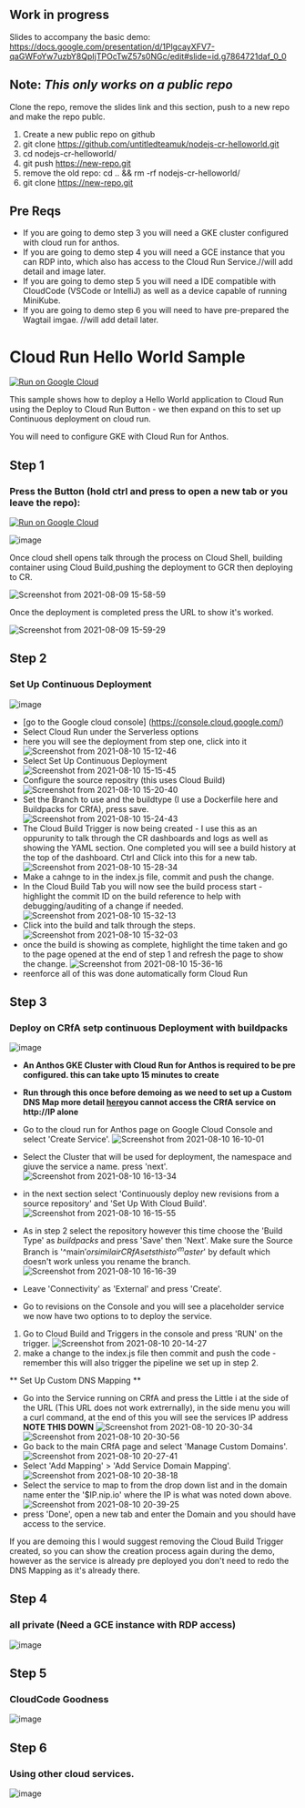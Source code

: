 ## Work in progress
Slides to accompany the basic demo: https://docs.google.com/presentation/d/1PlgcayXFV7-qaGWFoYw7uzbY8QpIjTPOcTwZ57s0NGc/edit#slide=id.g7864721daf_0_0

## Note: ***This only works on a public repo***

Clone the repo, remove the slides link and this section, push to a new repo and make the repo publc. 
1. Create a new public repo on github
2. git clone https://github.com/untitledteamuk/nodejs-cr-helloworld.git
3. cd nodejs-cr-helloworld/
4. git push https://new-repo.git
5. remove the old repo: cd .. && rm -rf nodejs-cr-helloworld/
6. git clone https://new-repo.git

## Pre Reqs

* If you are going to demo step 3 you will need a GKE cluster configured with cloud run for anthos.
* If you are going to demo step 4 you will need a GCE instance that you can RDP into, which also has access to the Cloud Run Service.//will add detail and image later.
* If you are going to demo step 5 you will need a IDE compatible with CloudCode (VSCode or IntelliJ) as well as a device capable of running MiniKube.
* If you are going to demo step 6 you will need to have pre-prepared the Wagtail imgae. //will add detail later.

# Cloud Run Hello World Sample

[![Run on Google Cloud](https://deploy.cloud.run/button.svg)](https://deploy.cloud.run)

This sample shows how to deploy a Hello World application to Cloud Run using the Deploy to Cloud Run Button - we then expand on this to set up Continuous deployment on cloud run.

You will need to configure GKE with Cloud Run for Anthos.

## Step 1

### Press the Button (hold ctrl and press to open a new tab or you leave the repo):

[![Run on Google Cloud](https://deploy.cloud.run/button.svg)](https://deploy.cloud.run)

![image](https://user-images.githubusercontent.com/11318604/128716343-05d6b9ba-0213-4e1c-a616-7e09da6f4d9b.png)

Once cloud shell opens talk through the process on Cloud Shell, building container using Cloud Build,pushing the deployment to GCR then deploying to CR.

![Screenshot from 2021-08-09 15-58-59](https://user-images.githubusercontent.com/11318604/128727893-586280db-8be5-46a8-acb4-35964147e594.png)

Once the deployment is completed press the URL to show it's worked.

![Screenshot from 2021-08-09 15-59-29](https://user-images.githubusercontent.com/11318604/128727925-34721336-302f-4e73-a274-bc70d5d18c0c.png)


## Step 2

### Set Up Continuous Deployment

![image](https://user-images.githubusercontent.com/11318604/128716460-253cee2e-07d6-4f0c-b6e9-60b6c35868c4.png)

* [go to the Google cloud console] (https://console.cloud.google.com/)
* Select Cloud Run under the Serverless options
* here you will see the deployment from step one, click into it
![Screenshot from 2021-08-10 15-12-46](https://user-images.githubusercontent.com/11318604/128883388-f35c70d0-c4fb-4a16-86ed-603e508d24ca.png)
* Select Set Up Continuous Deployment
![Screenshot from 2021-08-10 15-15-45](https://user-images.githubusercontent.com/11318604/128883456-fc41aaac-5300-48a6-8877-e7bc00e1a74c.png)
* Configure the source repositry (this uses Cloud Build)
![Screenshot from 2021-08-10 15-20-40](https://user-images.githubusercontent.com/11318604/128884158-89be5edc-3ffa-4f11-928b-967bf68d9553.png)
* Set the Branch to use and the buildtype (I use a Dockerfile here and Buildpacks for CRfA), press save.
![Screenshot from 2021-08-10 15-24-43](https://user-images.githubusercontent.com/11318604/128884729-5fbf2aa0-0878-4a97-850f-9d9b691460d0.png)
* The Cloud Build Trigger is now being created - I use this as an oppurunity to talk through the CR dashboards and logs as well as showing the YAML section. One completed you will see a build history at the top of the dashboard. Ctrl and Click into this for a new tab.
![Screenshot from 2021-08-10 15-28-34](https://user-images.githubusercontent.com/11318604/128885432-45f883cd-9a77-4682-8549-26e7ed18d9b6.png)
* Make a cahnge to in the index.js file, commit and push the change.
* In the Cloud Build Tab you will now see the build process start - highlight the commit ID on the build reference to help with debugging/auditing of a change if needed. 
![Screenshot from 2021-08-10 15-32-13](https://user-images.githubusercontent.com/11318604/128886106-93a8ebbb-b2fc-4dab-8019-f564cedb7490.png)
* Click into the build and talk through the steps.
![Screenshot from 2021-08-10 15-32-03](https://user-images.githubusercontent.com/11318604/128886376-943e89ea-aee3-40ea-b383-75c89fd65b36.png)
* once the build is showing as complete, highlight the time taken and go to the page opened at the end of step 1 and refresh the page to show the change.
![Screenshot from 2021-08-10 15-36-16](https://user-images.githubusercontent.com/11318604/128886701-04910749-6d74-47f1-9caf-b64510935612.png)
* reenforce all of this was done automatically form Cloud Run


## Step 3

### Deploy on CRfA setp continuous Deployment with buildpacks

![image](https://user-images.githubusercontent.com/11318604/128716559-2f85ec2f-37ef-4a4c-93d5-b75d76d56095.png)

* **An Anthos GKE Cluster with Cloud Run for Anthos is required to be pre configured. this can take upto 15 minutes to create**
* **Run through this once before demoing as we need to set up a Custom DNS Map more detail [here](https://cloud.google.com/anthos/run/docs/default-domain)you cannot access the CRfA service on http://IP alone**

*  Go to the cloud run for Anthos page on Google Cloud Console and select 'Create Service'.
![Screenshot from 2021-08-10 16-10-01](https://user-images.githubusercontent.com/11318604/128892734-6ff09f90-777d-4889-81e3-dda632f7ee9e.png)
* Select the Cluster that will be used for deployment, the namespace and giuve the service a name. press 'next'.
![Screenshot from 2021-08-10 16-13-34](https://user-images.githubusercontent.com/11318604/128892933-2caa8afc-d147-4481-9b07-44f40ab0d702.png)
* in the next section select 'Continuously deploy new revisions from a source repository' and 'Set Up With Cloud Build'.
![Screenshot from 2021-08-10 16-15-55](https://user-images.githubusercontent.com/11318604/128893179-9f09f132-7878-4164-abf8-6e9d02da4c94.png)
* As in step 2 select the repository however this time choose the 'Build Type' as *buildpacks* and press 'Save' then 'Next'. Make sure the Source Branch is '^main$' or similair CRfA sets this to '^master$' by default which doesn't work unless you rename the branch.
![Screenshot from 2021-08-10 16-16-39](https://user-images.githubusercontent.com/11318604/128893488-d2efdc6d-6092-45a2-92e7-5fcfa6f6d589.png)
* Leave 'Connectivity' as 'External' and press 'Create'.
* Go to revisions on the Console and you will see a placeholder service we now have two options to to deploy the service.
1. Go to Cloud Build and Triggers in the console and press 'RUN' on the trigger.
![Screenshot from 2021-08-10 20-14-27](https://user-images.githubusercontent.com/11318604/128921709-16b1fb9a-8502-424e-a8ba-af95459ad0b4.png)
2. make a change to the index.js file then commit and push the code - remember this will also trigger the pipeline we set up in step 2.

** Set Up Custom DNS Mapping **
* Go into the Service running on CRfA and press the Little i at the side of the URL (This URL does not work extrernally), in the side menu you will a curl command, at the end of this you will see the services IP address **NOTE THIS DOWN**
![Screenshot from 2021-08-10 20-30-34](https://user-images.githubusercontent.com/11318604/128923841-68245106-11eb-4385-82c4-e8bce98137a4.png)
![Screenshot from 2021-08-10 20-30-56](https://user-images.githubusercontent.com/11318604/128923879-08577395-8c0c-466f-8afa-c78f93d95956.png)
* Go back to the main CRfA page and select 'Manage Custom Domains'.
![Screenshot from 2021-08-10 20-27-41](https://user-images.githubusercontent.com/11318604/128924022-eed970bc-1667-4783-af4d-5c0f4f0480d1.png)
* Select 'Add Mapping' > 'Add Service Domain Mapping'.
![Screenshot from 2021-08-10 20-38-18](https://user-images.githubusercontent.com/11318604/128924187-fa8705d8-fc69-4604-a164-10c5b81ad068.png)
* Select the service to map to from the drop down list and in the domain name enter the '$IP.nip.io' where the IP is what was noted down above.
![Screenshot from 2021-08-10 20-39-25](https://user-images.githubusercontent.com/11318604/128924403-8d53ead6-7bb7-49fd-98b5-43e005d6fb29.png)
* press 'Done', open a new tab and enter the Domain and you should have access to the service.

If you are demoing this I would suggest removing the Cloud Build Trigger created, so you can show the creation process again during the demo, however as the service is already pre deployed you don't need to redo the DNS Mapping as it's already there.




## Step 4

### all private (Need a GCE instance with RDP access)

![image](https://user-images.githubusercontent.com/11318604/128716764-907d3955-a76b-408a-8c28-10a25f894794.png)

## Step 5

### CloudCode Goodness

![image](https://user-images.githubusercontent.com/11318604/128716882-dce13846-4c24-4b5d-a94e-02e1cfd5d03f.png)

## Step 6

### Using other cloud services.

![image](https://user-images.githubusercontent.com/11318604/128717042-3fb28a89-8e5d-4ddc-b641-096abc2ba769.png)


